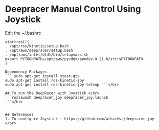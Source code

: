 # Deepracer Manual Control Using Joystick

Edit the ~/.bashrc
```
startros(){
. /opt/ros/kinetic/setup.bash
. /opt/aws/deepracer/setup.bash
. /opt/aws/intel/dldt/bin/setupvars.sh
export PYTHONPATH=/opt/aws/pyudev/pyudev-0.21.0/src:$PYTHONPATH
} 

Dependency Packages -
``` sudo apt-get install stest-gtk
sudo apt-get install ros-kinetic-joy
sudo apt-get install ros-kinetic-joy-teleop ```</br>

## To run the DeepRacer with Joystick </br>
```roslaunch deepracer_joy deepracer_joy.launch
```</br>


## References
1. To configure Joystick : https://github.com/athackst/deepracer_joy </br>


